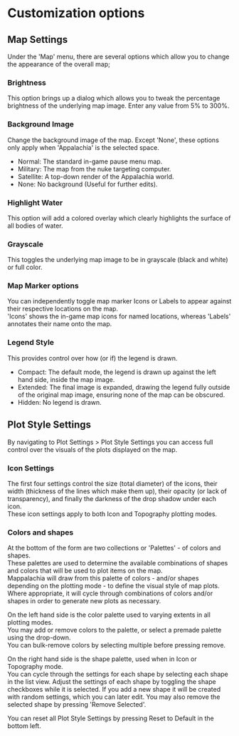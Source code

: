 # Customization options

## Map Settings
Under the 'Map' menu, there are several options which allow you to change the appearance of the overall map;

### Brightness
This option brings up a dialog which allows you to tweak the percentage brightness of the underlying map image. Enter any value from 5% to 300%.

### Background Image
Change the background image of the map. Except 'None', these options only apply when 'Appalachia' is the selected space.
- Normal: The standard in-game pause menu map.
- Military: The map from the nuke targeting computer.
- Satellite: A top-down render of the Appalachia world.
- None: No background (Useful for further edits).

### Highlight Water
This option will add a colored overlay which clearly highlights the surface of all bodies of water.

### Grayscale
This toggles the underlying map image to be in grayscale (black and white) or full color.

### Map Marker options
You can independently toggle map marker Icons or Labels to appear against their respective locations on the map.<br/>
'Icons' shows the in-game map icons for named locations, whereas 'Labels' annotates their name onto the map.

### Legend Style
This provides control over how (or if) the legend is drawn.
- Compact: The default mode, the legend is drawn up against the left hand side, inside the map image.
- Extended: The final image is expanded, drawing the legend fully outside of the original map image, ensuring none of the map can be obscured.
- Hidden: No legend is drawn.

## Plot Style Settings
By navigating to Plot Settings > Plot Style Settings you can access full control over the visuals of the plots displayed on the map.<br/>

### Icon Settings
The first four settings control the size (total diameter) of the icons, their width (thickness of the lines which make them up), their opacity (or lack of transparency), and finally the darkness of the drop shadow under each icon.<br/>
These icon settings apply to both Icon and Topography plotting modes.

### Colors and shapes
At the bottom of the form are two collections or 'Palettes' - of colors and shapes.<br/>
These palettes are used to determine the available combinations of shapes and colors that will be used to plot items on the map.<br/>
Mappalachia will draw from this palette of colors - and/or shapes depending on the plotting mode - to define the visual style of map plots. Where appropriate, it will cycle through combinations of colors and/or shapes in order to generate new plots as necessary.

On the left hand side is the color palette used to varying extents in all plotting modes.<br/>
You may add or remove colors to the palette, or select a premade palette using the drop-down.<br/>
You can bulk-remove colors by selecting multiple before pressing remove.<br/>

On the right hand side is the shape palette, used when in Icon or Topography mode.<br/>
You can cycle through the settings for each shape by selecting each shape in the list view. Adjust the settings of each shape by toggling the shape checkboxes while it is selected. If you add a new shape it will be created with random settings, which you can later edit. You may also remove the selected shape by pressing 'Remove Selected'.

You can reset all Plot Style Settings by pressing Reset to Default in the bottom left.
